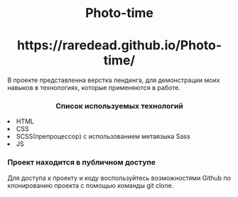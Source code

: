 <h1 align="center">Photo-time</h1>
 <h1 align="center">https://raredead.github.io/Photo-time/</h1>

<p>В проекте представленна верстка лендинга, для демонстрации моих навыков в технологиях, которые применяются в работе.</p>

<h3 align="center">Список используемых технологий</h3>
<li>HTML</li>
<li>CSS</li>
<li>SCSS(препроцессор) с использованием метаязыка Sass</li>
<li>JS</li>

<h3>Проект находится в публичном доступе</h3>

<p>Для доступа к проекту и коду воспользуйтесь возможностями Github по клонированию проекта с помощью команды git clone.</p>
